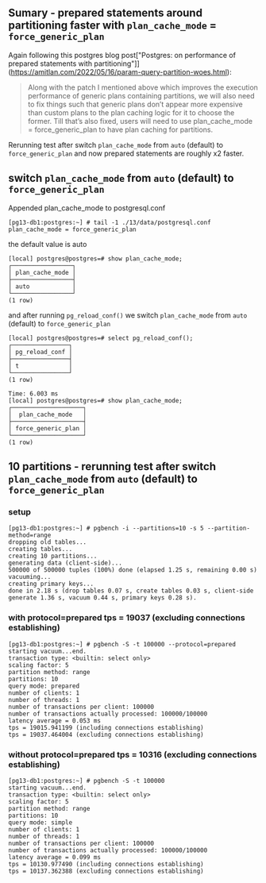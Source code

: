 ## Sumary - prepared statements around partitioning faster with `plan_cache_mode` = `force_generic_plan`


Again following this postgres blog post["Postgres: on performance of prepared statements with partitioning"]](https://amitlan.com/2022/05/16/param-query-partition-woes.html):

> Along with the patch I mentioned above which improves the execution performance of generic plans containing partitions, we will also need to fix things such that generic plans don’t appear more expensive than custom plans to the plan caching logic for it to choose the former. Till that’s also fixed, users will need to use plan_cache_mode = force_generic_plan to have plan caching for partitions.

Rerunning test after  switch `plan_cache_mode` from `auto` (default) to `force_generic_plan` and now prepared statements are roughly x2 faster.


##  switch `plan_cache_mode` from `auto` (default) to `force_generic_plan` 


Appended plan_cache_mode to postgresql.conf
```
[pg13-db1:postgres:~] # tail -1 ./13/data/postgresql.conf
plan_cache_mode = force_generic_plan
```

the default value is auto
```
[local] postgres@postgres=# show plan_cache_mode;
┌─────────────────┐
│ plan_cache_mode │
├─────────────────┤
│ auto            │
└─────────────────┘
(1 row)
```

and after running `pg_reload_conf()` we switch `plan_cache_mode` from `auto` (default) to `force_generic_plan`

```
[local] postgres@postgres=# select pg_reload_conf();
┌────────────────┐
│ pg_reload_conf │
├────────────────┤
│ t              │
└────────────────┘
(1 row)

Time: 6.003 ms
[local] postgres@postgres=# show plan_cache_mode;
┌────────────────────┐
│  plan_cache_mode   │
├────────────────────┤
│ force_generic_plan │
└────────────────────┘
(1 row)
```




## 10 partitions - rerunning test after  switch `plan_cache_mode` from `auto` (default) to `force_generic_plan`

### setup




```
[pg13-db1:postgres:~] # pgbench -i --partitions=10 -s 5 --partition-method=range
dropping old tables...
creating tables...
creating 10 partitions...
generating data (client-side)...
500000 of 500000 tuples (100%) done (elapsed 1.25 s, remaining 0.00 s)
vacuuming...
creating primary keys...
done in 2.18 s (drop tables 0.07 s, create tables 0.03 s, client-side generate 1.36 s, vacuum 0.44 s, primary keys 0.28 s).
```



### with protocol=prepared tps = 19037 (excluding connections establishing)
```
[pg13-db1:postgres:~] # pgbench -S -t 100000 --protocol=prepared
starting vacuum...end.
transaction type: <builtin: select only>
scaling factor: 5
partition method: range
partitions: 10
query mode: prepared
number of clients: 1
number of threads: 1
number of transactions per client: 100000
number of transactions actually processed: 100000/100000
latency average = 0.053 ms
tps = 19015.941199 (including connections establishing)
tps = 19037.464004 (excluding connections establishing)
```

### without protocol=prepared tps = 10316 (excluding connections establishing)


```
[pg13-db1:postgres:~] # pgbench -S -t 100000
starting vacuum...end.
transaction type: <builtin: select only>
scaling factor: 5
partition method: range
partitions: 10
query mode: simple
number of clients: 1
number of threads: 1
number of transactions per client: 100000
number of transactions actually processed: 100000/100000
latency average = 0.099 ms
tps = 10130.977490 (including connections establishing)
tps = 10137.362388 (excluding connections establishing)
```



